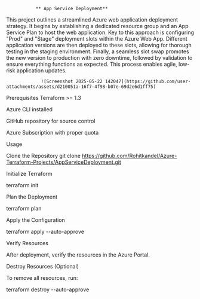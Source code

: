 
               ** App Service Deployment**
       

This project outlines a streamlined Azure web application deployment strategy. It begins by establishing a dedicated resource group and an App Service Plan to host the web application. Key to this approach is configuring "Prod" and "Stage" deployment slots within the Azure Web App. Different application versions are then deployed to these slots, allowing for thorough testing in the staging environment. Finally, a seamless slot swap promotes the new version to production with zero downtime, followed by validation to ensure everything functions as expected. This process enables agile, low-risk application updates.

                 ![Screenshot 2025-05-22 142047](https://github.com/user-attachments/assets/d210051a-16f7-4f98-b07e-69d2e6d1ff75)


Prerequisites
Terraform >= 1.3

Azure CLI installed

GitHub repository for source control

Azure Subscription with proper quota

Usage

Clone the Repository git clone https://github.com/Rohitkandel/Azure-Terraform-Projects/AppServiceDeployment.git

Initialize Terraform

terraform init

Plan the Deployment

terraform plan

Apply the Configuration

terraform apply --auto-approve

Verify Resources

After deployment, verify the resources in the Azure Portal.

Destroy Resources (Optional)

To remove all resources, run:

terraform destroy --auto-approve
